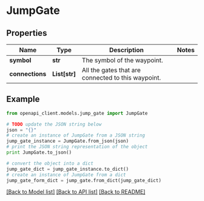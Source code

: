# JumpGate



## Properties

Name | Type | Description | Notes
------------ | ------------- | ------------- | -------------
**symbol** | **str** | The symbol of the waypoint. | 
**connections** | **List[str]** | All the gates that are connected to this waypoint. | 

## Example

```python
from openapi_client.models.jump_gate import JumpGate

# TODO update the JSON string below
json = "{}"
# create an instance of JumpGate from a JSON string
jump_gate_instance = JumpGate.from_json(json)
# print the JSON string representation of the object
print JumpGate.to_json()

# convert the object into a dict
jump_gate_dict = jump_gate_instance.to_dict()
# create an instance of JumpGate from a dict
jump_gate_form_dict = jump_gate.from_dict(jump_gate_dict)
```
[[Back to Model list]](../README.md#documentation-for-models) [[Back to API list]](../README.md#documentation-for-api-endpoints) [[Back to README]](../README.md)


